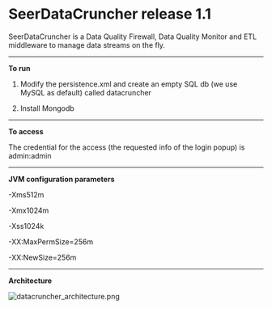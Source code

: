 # SeerDataCruncher release 1.1
SeerDataCruncher is a Data Quality Firewall, Data Quality Monitor and ETL middleware to manage data streams on the fly.


----------------------------- 
**To run**

1. Modify the persistence.xml and create an empty SQL db (we use MySQL as default) called datacruncher

2. Install Mongodb


----------------------------- 
**To access**

The credential for the access (the requested info of the login popup) is admin:admin

----------------------------- 
**JVM configuration parameters**

-Xms512m

-Xmx1024m

-Xss1024k

-XX:MaxPermSize=256m

-XX:NewSize=256m

-----------------------------------------------
**Architecture**

![datacruncher_architecture.png](http://see-r.com/wp-content/uploads/2016/01/architecture.png)
